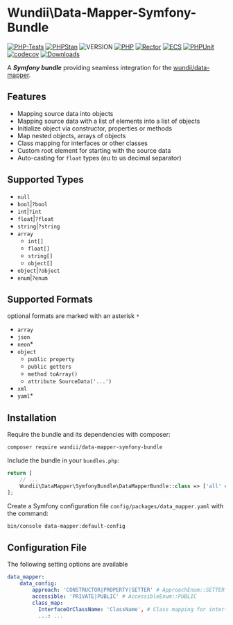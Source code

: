 # Wundii\Data-Mapper-Symfony-Bundle

[![PHP-Tests](https://github.com/wundii/data-mapper-symfony-bundle/actions/workflows/code_quality.yml/badge.svg)](https://github.com/wundii/data-mapper-symfony-bundle/actions/workflows/code_quality.yml)
[![PHPStan](https://img.shields.io/badge/PHPStan-level%209-brightgreen.svg?style=flat)](https://phpstan.org/)
![VERSION](https://img.shields.io/packagist/v/wundii/data-mapper-symfony-bundle)
[![PHP](https://img.shields.io/packagist/php-v/wundii/data-mapper-symfony-bundle)](https://www.php.net/)
[![Rector](https://img.shields.io/badge/Rector-8.2-blue.svg?style=flat)](https://getrector.com)
[![ECS](https://img.shields.io/badge/ECS-check-blue.svg?style=flat)](https://tomasvotruba.com/blog/zen-config-in-ecs)
[![PHPUnit](https://img.shields.io/badge/PHP--Unit-check-blue.svg?style=flat)](https://phpunit.org)
[![codecov](https://codecov.io/github/wundii/data-mapper-symfony-bundle/branch/main/graph/badge.svg?token=V61OLHU8X3)](https://codecov.io/github/wundii/data-mapper-symfony-bundle)
[![Downloads](https://img.shields.io/packagist/dt/wundii/data-mapper-symfony-bundle.svg?style=flat)](https://packagist.org/packages/wundii/data-mapper-symfony-bundle)

A ***Symfony bundle*** providing seamless integration for the [wundii/data-mapper](https://github.com/wundii/data-mapper).

## Features
- Mapping source data into objects
- Mapping source data with a list of elements into a list of objects
- Initialize object via constructor, properties or methods
- Map nested objects, arrays of objects
- Class mapping for interfaces or other classes
- Custom root element for starting with the source data
- Auto-casting for `float` types (eu to us decimal separator)

## Supported Types
- `null`
- `bool`|`?bool`
- `int`|`?int`
- `float`|`?float`
- `string`|`?string`
- `array`
    - `int[]`
    - `float[]`
    - `string[]`
    - `object[]`
- `object`|`?object`
- `enum`|`?enum`

## Supported Formats
optional formats are marked with an asterisk `*`
- `array`
- `json`
- `neon`*
- `object`
  - `public property`
  - `public getters`
  - `method toArray()`
  - `attribute SourceData('...')`
- `xml`
- `yaml`*

## Installation
Require the bundle and its dependencies with composer:

```bash
composer require wundii/data-mapper-symfony-bundle
```

Include the bundle in your `bundles.php`:

```php
return [
    // ...
    Wundii\DataMapper\SymfonyBundle\DataMapperBundle::class => ['all' => true],
];
```

Create a Symfony configuration file `config/packages/data_mapper.yaml` with the command:

```bash
bin/console data-mapper:default-config
```

## Configuration File
The following setting options are available

```yaml
data_mapper:
    data_config:
        approach: 'CONSTRUCTOR|PROPERTY|SETTER' # ApproachEnum::SETTER
        accessible: 'PRIVATE|PUBLIC' # AccessibleEnum::PUBLIC
        class_map: 
          InterfaceOrClassName: 'ClassName', # Class mapping for interfaces or other classes
          ...: ...
```
